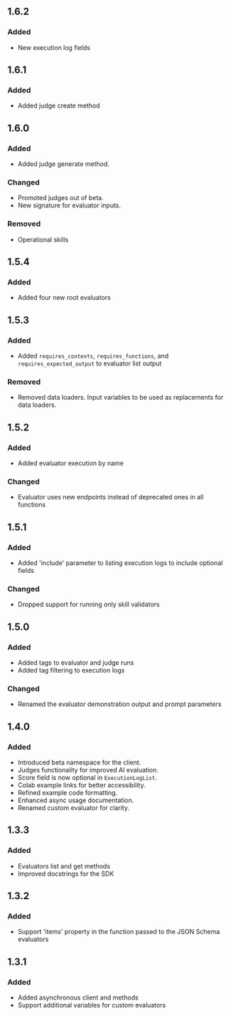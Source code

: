 ## 1.6.2

### Added

- New execution log fields

## 1.6.1

### Added

- Added judge create method

## 1.6.0

### Added

- Added judge generate method.

### Changed

- Promoted judges out of beta.
- New signature for evaluator inputs.

### Removed

- Operational skills

## 1.5.4

### Added

- Added four new root evaluators


## 1.5.3

### Added

- Added `requires_contexts`, `requires_functions`, and `requires_expected_output` to evaluator list output

### Removed

- Removed data loaders. Input variables to be used as replacements for data loaders.

## 1.5.2

### Added

- Added evaluator execution by name

### Changed

- Evaluator uses new endpoints instead of deprecated ones in all functions

## 1.5.1

### Added

- Added 'include' parameter to listing execution logs to include optional fields

### Changed

- Dropped support for running only skill validators

## 1.5.0

### Added

- Added tags to evaluator and judge runs
- Added tag filtering to execution logs

### Changed

- Renamed the evaluator demonstration output and prompt parameters

## 1.4.0  

### Added
  - Introduced beta namespace for the client.  
  - Judges functionality for improved AI evaluation.  
  - Score field is now optional in `ExecutionLogList`.  
  - Colab example links for better accessibility.  
  - Refined example code formatting.  
  - Enhanced async usage documentation.  
  - Renamed custom evaluator for clarity.  



## 1.3.3

### Added

- Evaluators list and get methods
- Improved docstrings for the SDK

## 1.3.2

### Added

- Support 'items' property in the function passed to the JSON Schema evaluators

## 1.3.1

### Added

- Added asynchronous client and methods
- Support additional variables for custom evaluators
